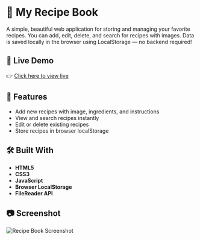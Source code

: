 # 🍲 My Recipe Book

A simple, beautiful web application for storing and managing your favorite recipes. You can add, edit, delete, and search for recipes with images. Data is saved locally in the browser using LocalStorage — no backend required!

## 🚀 Live Demo

👉 [Click here to view live](https://your-username.github.io/your-repo-name)

## 📌 Features

- Add new recipes with image, ingredients, and instructions
- View and search recipes instantly
- Edit or delete existing recipes
- Store recipes in browser localStorage

## 🛠️ Built With

- **HTML5**
- **CSS3**
- **JavaScript**
- **Browser LocalStorage**
- **FileReader API**

## 📷 Screenshot

![Recipe Book Screenshot](screenshot.png)


